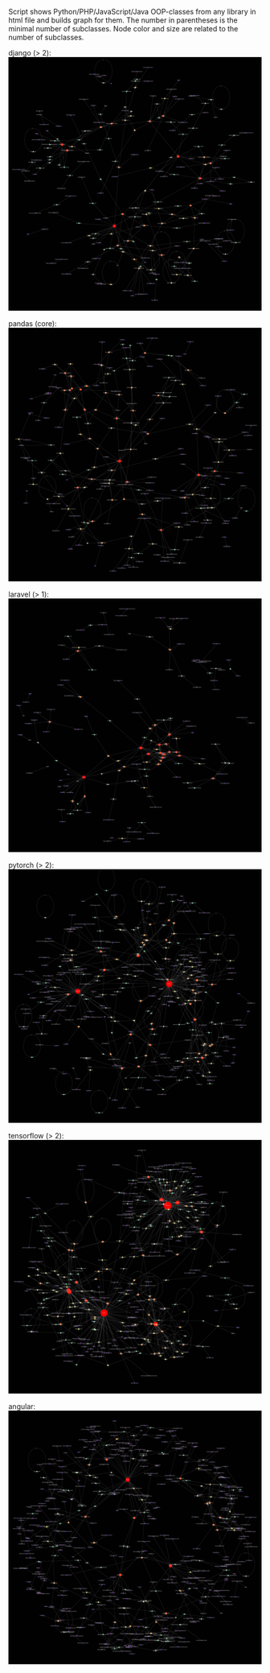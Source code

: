 Script shows Python/PHP/JavaScript/Java OOP-classes from any library in html file and builds graph for them. The number in parentheses is the minimal number of subclasses. Node color and size are related to the number of subclasses.
 
django (> 2):
![django](https://github.com/ksn38/graph_for_classes/blob/main/gallery/Django.jpg)
 
pandas (core):
![pandas-core](https://github.com/ksn38/graph_for_classes/blob/main/gallery/pandas-core.jpg)
 
laravel (> 1):
![laravel](https://github.com/ksn38/graph_for_classes/blob/main/gallery/laravel.jpg)
 
pytorch (> 2):
![pytorch](https://github.com/ksn38/graph_for_classes/blob/main/gallery/pytorch.jpg)
 
tensorflow (> 2):
![tensorflow](https://github.com/ksn38/graph_for_classes/blob/main/gallery/tensorflow.jpg)
 
angular:
![angular](https://github.com/ksn38/graph_for_classes/blob/main/gallery/angular.jpg)